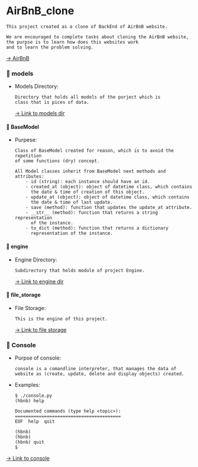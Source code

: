 # AirBnB_clone

```
This project created as a clone of BackEnd of AirBnB website.

We are encouraged to complete tasks about cloning the AirBnB website,
the purpse is to learn how does this websites work
and to learn the problem solving.
```
[-> AirBnB]("https://github.com/abdelemjidessaid/AirBnB_clone")


### 📂️ models

* Models Directory:
    ```
    Directory that holds all models of the porject which is
    class that is pices of data.
    ```
    [-> Link to models dir]("https://github.com/abdelemjidessaid/AirBnB_clone/models")


#### 📃️ BaseModel

* Purpese:
    ```
    Class of BaseModel created for reason, which is to avoid the repetition
    of some functions (dry) concept.

    All Model classes inherit from BaseModel next methods and attributes:
        - id (string): each instance should have an id.
        - created_at (object): object of datetime class, which contains
          the date & time of creation of this object.
        - update_at (object): object of datetime class, which contains
          the date & time of last update.
        - save (method): function that updates the update_at attribute.
        - __str__ (method): function that returns a string representation
          of the instance.
        - to_dict (method): function that returns a dictionary
          representation of the instance.
    ```


#### 📂️ engine

* Engine Directory:
    ```
    Subdirectory that holds module of project Engine.
    ```
    [-> Link to engine dir]("https://github.com/abdelemjidessaid/AirBnB_clone/models/engine")


#### 📃️ file_storage

* File Storage:
    ```
    This is the engine of this project.
    ```
    [-> Link to file storage]("https://github.com/abdelemjidessaid/AirBnB_clone/models/engine/file_storage.py")


### 📃️ Console

* Purpse of console:
    ```
    console is a comandline interpreter, that manages the data of
    website as (create, update, delete and display objects) created.
    ```
* Examples:
    ```
    $ ./console.py
    (hbnb) help

    Documented commands (type help <topic>):
    ========================================
    EOF  help  quit

    (hbnb) 
    (hbnb) 
    (hbnb) quit
    $
    ```
[-> Link to console]("https://github.com/abdelemjidessaid/AirBnB_clone/console.py")